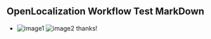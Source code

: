 ## OpenLocalization Workflow Test MarkDown
* ![image1](.\2865da76-bb9e-4078-b465-6c1c7806c14c.PNG)   ![image2](.\42ee44a3-5993-450e-9e9c-829c780e1f67.png) 
thanks!